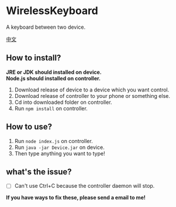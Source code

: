 # WirelessKeyboard
A keyboard between two device. 

[中文](https://github.com/misaka19465/WirelessKeyboard/blob/main/READMECN.md)

## How to install?
**JRE or JDK should installed on device.**  
**Node.js should installed on controller.**
1. Download release of device to a device which you want control.
2. Download release of controller to your phone or something else.
3. Cd into downloaded folder on controller.
4. Run `npm install` on controller.

## How to use?
1. Run `node index.js` on controller.
2. Run `java -jar Device.jar` on device.
3. Then type anything you want to type!

## what's the issue?
- [ ] Can't use Ctrl+C because the controller daemon will stop. 

**If you have ways to fix these, please send a email to me!**
